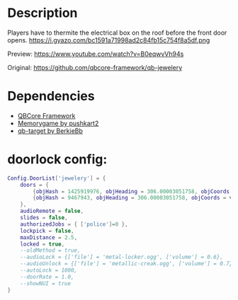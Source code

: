 # Description
Players have to thermite the electrical box on the roof before the front door opens.
https://i.gyazo.com/bc1591a71998ad2c84fb15c754f8a5df.png

Preview: https://www.youtube.com/watch?v=B0eqwvVh94s

Original: https://github.com/qbcore-framework/qb-jewelery

# Dependencies
* [QBCore Framework](https://github.com/qbcore-framework)
* [Memorygame by pushkart2](https://github.com/pushkart2/memorygame)
* [qb-target by BerkieBb](https://github.com/BerkieBb/qb-target)

# doorlock config:
```lua
Config.DoorList['jewelery'] = {
    doors = {
        {objHash = 1425919976, objHeading = 306.00003051758, objCoords = vec3(-631.955383, -236.333267, 38.206532)},
        {objHash = 9467943, objHeading = 306.00003051758, objCoords = vec3(-630.426514, -238.437546, 38.206532)}
    },
    audioRemote = false,
    slides = false,
    authorizedJobs = { ['police']=0 },
    lockpick = false,
    maxDistance = 2.5,
    locked = true,
    --oldMethod = true,
    --audioLock = {['file'] = 'metal-locker.ogg', ['volume'] = 0.6},
    --audioUnlock = {['file'] = 'metallic-creak.ogg', ['volume'] = 0.7},
    --autoLock = 1000,
    --doorRate = 1.0,
    --showNUI = true
}
```

